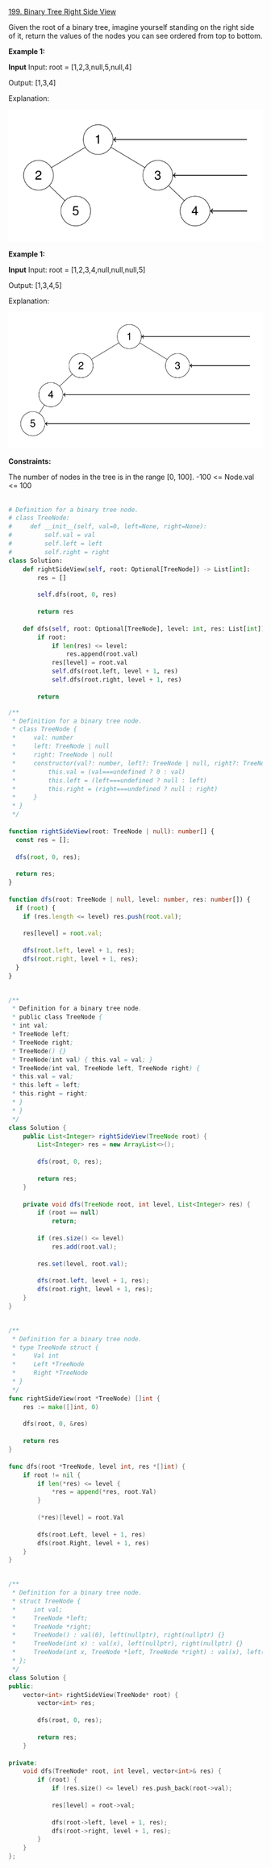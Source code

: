 [199. Binary Tree Right Side View](https://leetcode.com/problems/binary-tree-right-side-view/description/)

Given the root of a binary tree, imagine yourself standing on the right side of it, return the values of the nodes you can see ordered from top to bottom.

**Example 1:**

**Input**
Input: root = [1,2,3,null,5,null,4]

Output: [1,3,4]

Explanation:

![alt text](image.png)

**Example 1:**

**Input**
Input: root = [1,2,3,4,null,null,null,5]

Output: [1,3,4,5]

Explanation:

![alt text](image-1.png)

**Constraints:**

The number of nodes in the tree is in the range [0, 100].
-100 <= Node.val <= 100

```py

# Definition for a binary tree node.
# class TreeNode:
#     def __init__(self, val=0, left=None, right=None):
#         self.val = val
#         self.left = left
#         self.right = right
class Solution:
    def rightSideView(self, root: Optional[TreeNode]) -> List[int]:
        res = []

        self.dfs(root, 0, res)

        return res

    def dfs(self, root: Optional[TreeNode], level: int, res: List[int]):
        if root:
            if len(res) <= level:
                res.append(root.val)
            res[level] = root.val
            self.dfs(root.left, level + 1, res)
            self.dfs(root.right, level + 1, res)

        return

```

```ts
/**
 * Definition for a binary tree node.
 * class TreeNode {
 *     val: number
 *     left: TreeNode | null
 *     right: TreeNode | null
 *     constructor(val?: number, left?: TreeNode | null, right?: TreeNode | null) {
 *         this.val = (val===undefined ? 0 : val)
 *         this.left = (left===undefined ? null : left)
 *         this.right = (right===undefined ? null : right)
 *     }
 * }
 */

function rightSideView(root: TreeNode | null): number[] {
  const res = [];

  dfs(root, 0, res);

  return res;
}

function dfs(root: TreeNode | null, level: number, res: number[]) {
  if (root) {
    if (res.length <= level) res.push(root.val);

    res[level] = root.val;

    dfs(root.left, level + 1, res);
    dfs(root.right, level + 1, res);
  }
}
```

```java

/**
 * Definition for a binary tree node.
 * public class TreeNode {
 * int val;
 * TreeNode left;
 * TreeNode right;
 * TreeNode() {}
 * TreeNode(int val) { this.val = val; }
 * TreeNode(int val, TreeNode left, TreeNode right) {
 * this.val = val;
 * this.left = left;
 * this.right = right;
 * }
 * }
 */
class Solution {
    public List<Integer> rightSideView(TreeNode root) {
        List<Integer> res = new ArrayList<>();

        dfs(root, 0, res);

        return res;
    }

    private void dfs(TreeNode root, int level, List<Integer> res) {
        if (root == null)
            return;

        if (res.size() <= level)
            res.add(root.val);

        res.set(level, root.val);

        dfs(root.left, level + 1, res);
        dfs(root.right, level + 1, res);
    }
}

```

```go

/**
 * Definition for a binary tree node.
 * type TreeNode struct {
 *     Val int
 *     Left *TreeNode
 *     Right *TreeNode
 * }
 */
func rightSideView(root *TreeNode) []int {
    res := make([]int, 0)

    dfs(root, 0, &res)

    return res
}

func dfs(root *TreeNode, level int, res *[]int) {
    if root != nil {
        if len(*res) <= level {
            *res = append(*res, root.Val)
        }

        (*res)[level] = root.Val

        dfs(root.Left, level + 1, res)
        dfs(root.Right, level + 1, res)
    }
}

```

```cpp

/**
 * Definition for a binary tree node.
 * struct TreeNode {
 *     int val;
 *     TreeNode *left;
 *     TreeNode *right;
 *     TreeNode() : val(0), left(nullptr), right(nullptr) {}
 *     TreeNode(int x) : val(x), left(nullptr), right(nullptr) {}
 *     TreeNode(int x, TreeNode *left, TreeNode *right) : val(x), left(left), right(right) {}
 * };
 */
class Solution {
public:
    vector<int> rightSideView(TreeNode* root) {
        vector<int> res;

        dfs(root, 0, res);

        return res;
    }

private:
    void dfs(TreeNode* root, int level, vector<int>& res) {
        if (root) {
            if (res.size() <= level) res.push_back(root->val);

            res[level] = root->val;

            dfs(root->left, level + 1, res);
            dfs(root->right, level + 1, res);
        }
    }
};

```
